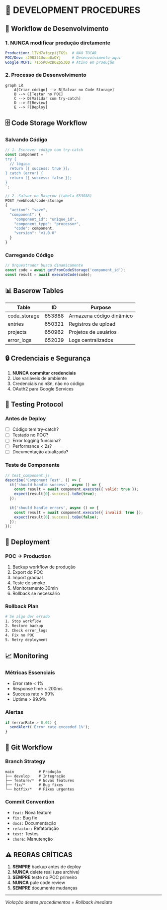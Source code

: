 # 🔄 DEVELOPMENT PROCEDURES

## 📝 Workflow de Desenvolvimento

### 1. NUNCA modificar produção diretamente
```yaml
Production: lIVd7afgcpijTGSs  # NÃO TOCAR
POC/Dev: rJ903l1Uouu0xQYj     # Desenvolvimento aqui
Google MCPs: 7s55K0wzBOZpS3QQ # Ativo em produção
```

### 2. Processo de Desenvolvimento

```mermaid
graph LR
    A[Criar código] --> B[Salvar no Code Storage]
    B --> C[Testar no POC]
    C --> D[Validar com try-catch]
    D --> E[Review]
    E --> F[Deploy]
```

## 🗄️ Code Storage Workflow

### Salvando Código
```javascript
// 1. Escrever código com try-catch
const component = `
try {
  // lógica
  return [{ success: true }];
} catch (error) {
  return [{ success: false }];
}
`;

// 2. Salvar no Baserow (tabela 653888)
POST /webhook/code-storage
{
  "action": "save",
  "component": {
    "component_id": "unique_id",
    "component_type": "processor",
    "code": component,
    "version": "v1.0.0"
  }
}
```

### Carregando Código
```javascript
// Orquestrador busca dinamicamente
const code = await getFromCodeStorage('component_id');
const result = await executeCode(code);
```

## 📊 Baserow Tables

| Table | ID | Purpose |
|-------|-----|---------|
| code_storage | 653888 | Armazena código dinâmico |
| entries | 650321 | Registros de upload |
| projects | 650962 | Projetos de usuários |
| error_logs | 652039 | Logs centralizados |

## 🔒 Credenciais e Segurança

1. **NUNCA commitar credenciais**
2. Use variáveis de ambiente
3. Credenciais no n8n, não no código
4. OAuth2 para Google Services

## 🧪 Testing Protocol

### Antes de Deploy
- [ ] Código tem try-catch?
- [ ] Testado no POC?
- [ ] Error logging funciona?
- [ ] Performance < 2s?
- [ ] Documentação atualizada?

### Teste de Componente
```javascript
// test_component.js
describe('Component Test', () => {
  it('should handle success', async () => {
    const result = await component.execute({ valid: true });
    expect(result[0].success).toBe(true);
  });
  
  it('should handle errors', async () => {
    const result = await component.execute({ invalid: true });
    expect(result[0].success).toBe(false);
  });
});
```

## 🚀 Deployment

### POC → Production
1. Backup workflow de produção
2. Export do POC
3. Import gradual
4. Teste de smoke
5. Monitoramento 30min
6. Rollback se necessário

### Rollback Plan
```bash
# Se algo der errado
1. Stop workflow
2. Restore backup
3. Check error_logs
4. Fix no POC
5. Retry deployment
```

## 📈 Monitoring

### Métricas Essenciais
- Error rate < 1%
- Response time < 200ms
- Success rate > 99%
- Uptime > 99.9%

### Alertas
```javascript
if (errorRate > 0.01) {
  sendAlert('Error rate exceeded 1%');
}
```

## 🔄 Git Workflow

### Branch Strategy
```
main           # Produção
├── develop    # Integração
├── feature/*  # Novas features
├── fix/*      # Bug fixes
└── hotfix/*   # Fixes urgentes
```

### Commit Convention
- `feat:` Nova feature
- `fix:` Bug fix
- `docs:` Documentação
- `refactor:` Refatoração
- `test:` Testes
- `chore:` Manutenção

## ⚠️ REGRAS CRÍTICAS

1. **SEMPRE** backup antes de deploy
2. **NUNCA** delete real (use archive)
3. **SEMPRE** teste no POC primeiro
4. **NUNCA** pule code review
5. **SEMPRE** documente mudanças

---
*Violação destes procedimentos = Rollback imediato*